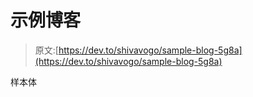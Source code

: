 # 示例博客

> 原文:[https://dev.to/shivavogo/sample-blog-5g8a](https://dev.to/shivavogo/sample-blog-5g8a)

样本体